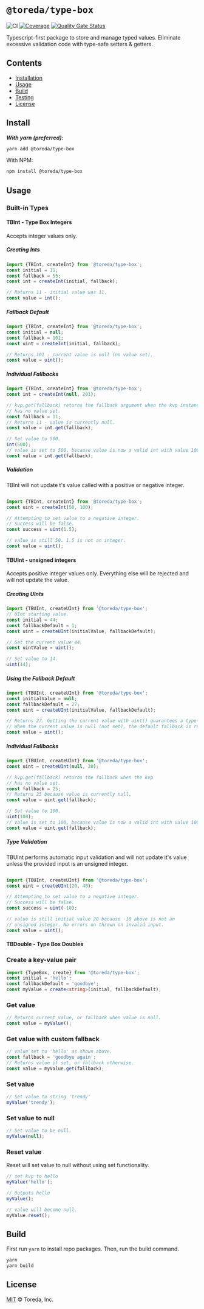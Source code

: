 

# `@toreda/type-box`

![CI](https://github.com/toreda/type-box/workflows/CI/badge.svg?branch=master) [![Coverage](https://sonarcloud.io/api/project_badges/measure?project=toreda_type-box&metric=coverage)](https://sonarcloud.io/dashboard?id=toreda_type-box) [![Quality Gate Status](https://sonarcloud.io/api/project_badges/measure?project=toreda_type-box&metric=alert_status)](https://sonarcloud.io/dashboard?id=toreda_type-box)

Typescript-first package to store and manage typed values. Eliminate excessive validation code with type-safe setters & getters.

## Contents

-   [Installation](#Installation)
-   [Usage](#usage)
-   [Build](#build)
-   [Testing](#testing)
-   [License](#license)


## Install

**_With yarn (preferred):_**
```bash
yarn add @toreda/type-box
```

With NPM:
```bash
npm install @toreda/type-box
```

## Usage


###  Built-in Types

#### TBInt - Type Box Integers
Accepts integer values only.
##### Creating Ints
```typescript
import {TBInt, createInt} from '@toreda/type-box';
const initial = 11;
const fallback = 55;
const int = createInt(initial, fallback);

// Returns 11 - initial value was 11.
const value = int();
```

##### Fallback Default
```typescript
import {TBInt, createInt} from '@toreda/type-box';
const initial = null;
const fallback = 101;
const uint = createInt(initial, fallback);

// Returns 101 - current value is null (no value set).
const value = uint();
```

##### Individual Fallbacks
```typescript
import {TBInt, createInt} from '@toreda/type-box';
const int = createInt(null, 201);

// kvp.get(fallback) returns the fallback argument when the kvp instance
// has no value set.
const fallback = 11;
// Returns 11 - value is currently null.
const value = int.get(fallback);

// Set value to 500.
int(500);
// value is set to 500, because value is now a valid int with value 100.
const value = int.get(fallback);
```

##### Validation
TBInt will not update t's value called with a positive or negative integer.
```typescript

import {TBInt, createInt} from '@toreda/type-box';
const uint = createInt(50, 100);

// Attempting to set value to a negative integer.
// Success will be false.
const success = uint(1.5);

// value is still 50. 1.5 is not an integer.
const value = uint();
```


#### TBUInt - unsigned integers
Accepts positive integer values only. Everything else will be rejected and will not update the value.

##### Creating UInts
```typescript
import {TBUInt, createUInt} from '@toreda/type-box';
// UInt starting value.
const initial = 44;
const fallbackDefault = 1;
const uint = createUInt(initialValue, fallbackDefault);

// Get the current value 44.
const uintValue = uint();

// Set value to 14.
uint(14);
```

##### Using the  Fallback Default
```typescript
import {TBUInt, createUInt} from '@toreda/type-box';
const initialValue = null;
const fallbackDefault = 27;
const uint = createUInt(initialValue, fallbackDefault);

// Returns 27. Getting the current value with uint() guarantees a type-safe return value.
// When the current value is null (not set), the default fallback is returned instead.
const value = uint();
```


##### Individual Fallbacks
```typescript
import {TBUInt, createUInt} from '@toreda/type-box';
const uint = createUInt(null, 30);

// kvp.get(fallback) returns the fallback when the kvp
// has no value set.
const fallback = 25;
// Returns 25 because value is currently null.
const value = uint.get(fallback);

// Set value to 100.
uint(100);
// value is set to 100, because value is now a valid int with value 100.
const value = uint.get(fallback);
```

##### Type Validation
TBUInt performs automatic input validation and will not update it's value unless the provided input is an unsigned integer.
```typescript

import {TBUInt, createUInt} from '@toreda/type-box';
const uint = createUInt(20, 40);

// Attempting to set value to a negative integer.
// Success will be false.
const success = uint(-10);

// value is still initial value 20 because -10 above is not an
// unsigned integer. No errors on thrown on invalid input.
const value = uint();
```


#### TBDouble - Type Box Doubles


### Create a key-value pair
```typescript
import {TypeBox, create} from '@toreda/type-box';
const initial = 'hello';
const fallbackDefault = 'goodbye';
const myValue = create<string>(initial, fallbackDefault);
```

### Get value
```typescript
// Returns current value, or fallback when value is null.
const value = myValue();
```

### Get value with custom fallback
```typescript
// value set to 'hello' as shown above.
const fallback = 'goodbye again';
// Returns value if set, or fallback otherwise.
const value = myValue.get(fallback);
```

### Set value
```typescript
// Set value to string 'trendy'
myValue('trendy');
```

### Set value to null
```typescript
// Set value to be null.
myValue(null);
```

### Reset value
Reset will set value to null without using set functionality.
```typescript
// set kvp to hello
myValue('hello');

// Outputs hello
myValue();

// value will become null.
myValue.reset();
```

## Build
First run `yarn` to install repo packages. Then, run the build command.
```bash
yarn
yarn build
```

## License

[MIT](LICENSE) &copy; Toreda, Inc.
